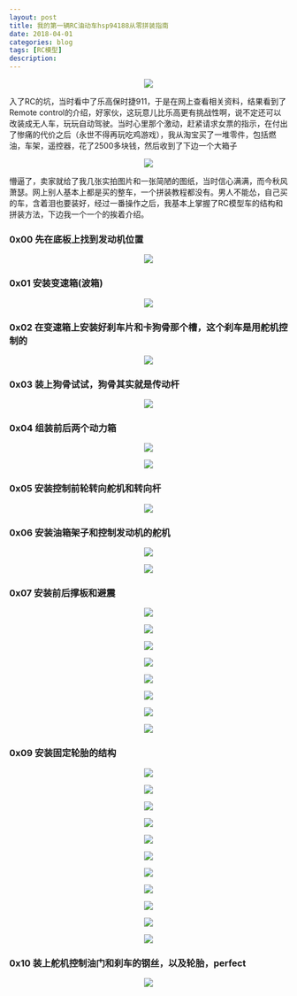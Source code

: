 ```yaml
---
layout: post
title: 我的第一辆RC油动车hsp94188从零拼装指南
date: 2018-04-01
categories: blog
tags: [RC模型]
description: 
---
```

<center>
<p><img src="https://i.loli.net/2018/10/30/5bd7be2d8a012.jpg" align="center"></p>
</center>

入了RC的坑，当时看中了乐高保时捷911，于是在网上查看相关资料，结果看到了Remote control的介绍，好家伙，这玩意儿比乐高更有挑战性啊，说不定还可以改装成无人车，玩玩自动驾驶。当时心里那个激动，赶紧请求女票的指示，在付出了惨痛的代价之后（永世不得再玩吃鸡游戏），我从淘宝买了一堆零件，包括燃油，车架，遥控器，花了2500多块钱，然后收到了下边一个大箱子
<center>
<p><img src="https://i.loli.net/2018/10/30/5bd7bca31148a.jpg" align="center"></p>
</center>

懵逼了，卖家就给了我几张实拍图片和一张简陋的图纸，当时信心满满，而今秋风萧瑟。网上别人基本上都是买的整车，一个拼装教程都没有。男人不能怂，自己买的车，含着泪也要装好，经过一番操作之后，我基本上掌握了RC模型车的结构和拼装方法，下边我一个一个的挨着介绍。

### 0x00 先在底板上找到发动机位置
<center>
<p><img src="https://i.loli.net/2018/10/30/5bd7bd6d483d9.jpg" align="center"></p>
</center>

### 0x01 安装变速箱(波箱)
<center>
<p><img src="https://i.loli.net/2018/10/30/5bd7bd6d3eec4.jpg" align="center"></p>
</center>

### 0x02 在变速箱上安装好刹车片和卡狗骨那个槽，这个刹车是用舵机控制的
<center>
<p><img src="https://i.loli.net/2018/10/30/5bd7bd6d3fdb4.jpg" align="center"></p>
</center>

### 0x03 装上狗骨试试，狗骨其实就是传动杆
<center>
<p><img src="https://i.loli.net/2018/10/30/5bd7bd6d18d64.jpg" align="center"></p>
</center>

### 0x04 组装前后两个动力箱
<center>
<p><img src="https://i.loli.net/2018/10/30/5bd7bd6d4937b.jpg" align="center"></p>
</center>
<center>
<p><img src="https://i.loli.net/2018/10/30/5bd7bd6d5c8fe.jpeg" align="center"></p>
</center>

### 0x05 安装控制前轮转向舵机和转向杆
<center>
<p><img src="https://i.loli.net/2018/10/30/5bd7bd6d55ebe.jpg" align="center"></p>
</center>

### 0x06 安装油箱架子和控制发动机的舵机
<center>
<p><img src="https://i.loli.net/2018/10/30/5bd7bd6d52a51.jpg" align="center"></p>
</center>
<center>
<p><img src="https://i.loli.net/2018/10/30/5bd7bd6d4b187.jpg" align="center"></p>
</center>

### 0x07 安装前后撑板和避震
<center>
<p><img src="https://i.loli.net/2018/10/30/5bd7bd6d45dfc.jpg" align="center"></p>
</center>
<center>
<p><img src="https://i.loli.net/2018/10/30/5bd7bdfcbbbc9.jpg" align="center"></p>
</center>
<center>
<p><img src="https://i.loli.net/2018/10/30/5bd7bdfcb346c.jpg" align="center"></p>
</center>
<center>
<p><img src="https://i.loli.net/2018/10/30/5bd7bdfcbd8c5.jpg" align="center"></p>
</center>
<center>
<p><img src="https://i.loli.net/2018/10/30/5bd7bdfcbc993.jpg" align="center"></p>
</center>
<center>
<p><img src="https://i.loli.net/2018/10/30/5bd7bdfcd5c18.jpg" align="center"></p>
</center>
<center>
<p><img src="https://i.loli.net/2018/10/30/5bd7bdfcceea3.jpg" align="center"></p>
</center>
<center>
<p><img src="https://i.loli.net/2018/10/30/5bd7bdfcdb59c.jpg" align="center"></p>
</center>

### 0x09 安装固定轮胎的结构
<center>
<p><img src="https://i.loli.net/2018/10/30/5bd7bdfcd0698.jpg" align="center"></p>
</center>
<center>
<p><img src="https://i.loli.net/2018/10/30/5bd7bdfcd15b3.jpg" align="center"></p>
</center>
<center>
<p><img src="https://i.loli.net/2018/10/30/5bd7bdfcd25e6.jpg" align="center"></p>
</center>
<center>
<p><img src="https://i.loli.net/2018/10/30/5bd7be2d5d9a3.jpg" align="center"></p>
</center>
<center>
<p><img src="https://i.loli.net/2018/10/30/5bd7be2d5b0cf.jpg" align="center"></p>
</center>
<center>
<p><img src="https://i.loli.net/2018/10/30/5bd7be2d64d6b.jpg" align="center"></p>
</center>
<center>
<p><img src="https://i.loli.net/2018/10/30/5bd7be2d7865e.jpg" align="center"></p>
</center>
<center>
<p><img src="https://i.loli.net/2018/10/30/5bd7be2d6e79c.jpg" align="center"></p>
</center>
<center>
<p><img src="https://i.loli.net/2018/10/30/5bd7be2d69ffa.jpg" align="center"></p>
</center>
<center>
<p><img src="https://i.loli.net/2018/10/30/5bd7be2d6f88c.jpg" align="center"></p>
</center>
<center>
<p><img src="https://i.loli.net/2018/10/30/5bd7be2d79613.jpg" align="center"></p>
</center>

### 0x10 装上舵机控制油门和刹车的钢丝，以及轮胎，perfect
<center>
<p><img src="https://i.loli.net/2018/10/30/5bd7be2d8a012.jpg" align="center"></p>
</center>




